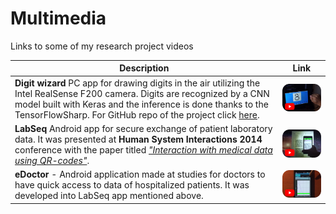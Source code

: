 # Multimedia
Links to some of my research project videos

| Description | Link |
| --- | --- |
| **Digit wizard** PC app for drawing digits in the air utilizing the Intel RealSense F200 camera. Digits are recognized by a CNN model built with Keras and the inference is done thanks to the TensorFlowSharp. For GitHub repo of the project click [here](https://github.com/ChrisQlasty/DigitWizard). | [<img src="./img/DigWiz.png">](https://www.youtube.com/watch?v=Jj1jtxOkz2A&list=PL7O2QC3VBSZ2cHDJ8h-QumI3nmG9e7iEM&index=3) |
| **LabSeq** Android app for secure exchange of patient laboratory data. It was presented at **Human System Interactions 2014** conference with the paper titled _["Interaction with medical data using QR-codes"](https://ieeexplore.ieee.org/abstract/document/6860471)_. | [<img src="./img/qrCodes.png">](https://www.youtube.com/watch?v=I4PircXlp2I&list=PL7O2QC3VBSZ2cHDJ8h-QumI3nmG9e7iEM&index=1) |
| **eDoctor** - Android application made at studies for doctors to have quick access to data of hospitalized patients. It was developed into LabSeq app mentioned above. | [<img src="./img/eDoc.png">](https://www.youtube.com/watch?v=WXtrWYJs6Lk&list=PL7O2QC3VBSZ2cHDJ8h-QumI3nmG9e7iEM&index=2) |
